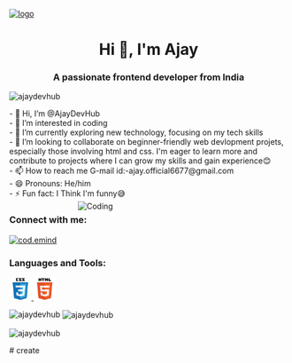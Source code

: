 [![logo](https://cdn.ttgtmedia.com/rms/onlineimages/code_g1019737194.jpg)](https://codegrills.in)


<h1 align="center">Hi 👋, I'm Ajay</h1>
<h3 align="center">A passionate frontend developer from India</h3></h3>

<p align="left"> <img src="https://komarev.com/ghpvc/?username=ajaydevhub&label=Profile%20views&color=0e75b6&style=flat" alt="ajaydevhub" /> </p>
- 👋 Hi, I’m @AjayDevHub <br>
- 👀 I’m interested in coding <br>
- 🌱 I’m currently exploring new technology, focusing on my tech skills <br>
- 💞️ I’m looking to collaborate on beginner-friendly web devlopment projets, especially those involving html and css. I'm eager to learn more and contribute to projects     
      where I can grow my skills and gain experience😊
       <br>
- 📫 How to reach me G-mail id:-ajay.official6677@gmail.com <br>
- 😄 Pronouns: He/him <br>
- ⚡ Fun fact: I Think I'm funny😅



  <img align="right" alt="Coding" width="380" src="https://user-images.githubusercontent.com/55389276/140866485-8fb1c876-9a8f-4d6a-98dc-08c4981eaf70.gif">

<h3 align="left">Connect with me:</h3>
<p align="left">
<a href="https://instagram.com/cod.emind" target="blank"><img align="center" src="https://raw.githubusercontent.com/rahuldkjain/github-profile-readme-generator/master/src/images/icons/Social/instagram.svg" alt="cod.emind" height="30" width="40" /></a>
</p>

<h3 align="left">Languages and Tools:</h3>
<p align="left"> <a href="https://www.w3schools.com/css/" target="_blank" rel="noreferrer"> <img src="https://raw.githubusercontent.com/devicons/devicon/master/icons/css3/css3-original-wordmark.svg" alt="css3" width="40" height="40"/> </a> <a href="https://www.w3.org/html/" target="_blank" rel="noreferrer"> <img src="https://raw.githubusercontent.com/devicons/devicon/master/icons/html5/html5-original-wordmark.svg" alt="html5" width="40" height="40"/> </a> </p>

<p><img align="left" src="https://github-readme-stats.vercel.app/api/top-langs?username=ajaydevhub&show_icons=true&locale=en&layout=compact" alt="ajaydevhub" /></p>

<p>&nbsp;<img align="center" src="https://github-readme-stats.vercel.app/api?username=ajaydevhub&show_icons=true&locale=en" alt="ajaydevhub" /></p>

<p><img align="center" src="https://github-readme-streak-stats.herokuapp.com/?user=ajaydevhub&" alt="ajaydevhub" /></p>
# create







<!---
AjayDevHub/AjayDevHub is a ✨ special ✨ repository because its `README.md` (this file) appears on your GitHub profile.
You can click the Preview link to take a look at your changes.
--->
